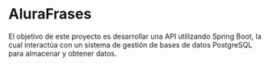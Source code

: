 # AluraFrases
El objetivo de este proyecto es desarrollar una API utilizando Spring Boot, la cual interactúa con un sistema de gestión de bases de datos PostgreSQL para almacenar y obtener datos. 
